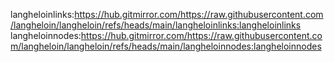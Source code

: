 langheloinlinks:https://hub.gitmirror.com/https://raw.githubusercontent.com/langheloin/langheloin/refs/heads/main/langheloinlinks:langheloinlinks
langheloinnodes:https://hub.gitmirror.com/https://raw.githubusercontent.com/langheloin/langheloin/refs/heads/main/langheloinnodes:langheloinnodes

